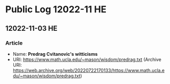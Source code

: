# Public Log 12022-11 HE
## 12022-11-03 HE
### Article
- Name: **Predrag Cvitanovic's witticisms**
- URI: https://www.math.ucla.edu/~mason/wisdom/predrag.txt (Archive URI: https://web.archive.org/web/20220722170133/https://www.math.ucla.edu/~mason/wisdom/predrag.txt)
